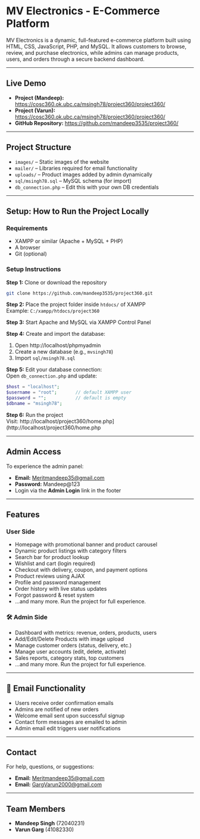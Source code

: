 # MV Electronics - E-Commerce Platform

MV Electronics is a dynamic, full-featured e-commerce platform built using HTML, CSS, JavaScript, PHP, and MySQL. It allows customers to browse, review, and purchase electronics, while admins can manage products, users, and orders through a secure backend dashboard.

---

## Live Demo

- **Project (Mandeep):** https://cosc360.ok.ubc.ca/msingh78/project360/project360/
- **Project (Varun):** https://cosc360.ok.ubc.ca/msingh78/project360/project360/
- **GitHub Repository:** https://github.com/mandeep3535/project360/

---

## Project Structure

- `images/` – Static images of the website  
- `mailer/` – Libraries required for email functionality  
- `uploads/` – Product images added by admin dynamically  
- `sql/msingh78.sql` – MySQL schema (for import)  
- `db_connection.php` – Edit this with your own DB credentials  

---

## Setup: How to Run the Project Locally

### Requirements

- XAMPP or similar (Apache + MySQL + PHP)
- A browser
- Git (optional)

### Setup Instructions

**Step 1:** Clone or download the repository
```bash
git clone https://github.com/mandeep3535/project360.git
```

**Step 2:** Place the project folder inside `htdocs/` of XAMPP  
Example: `C:/xampp/htdocs/project360`

**Step 3:** Start Apache and MySQL via XAMPP Control Panel

**Step 4:** Create and import the database:
1. Open http://localhost/phpmyadmin  
2. Create a new database (e.g., `mvsingh78`)  
3. Import `sql/msingh78.sql`

**Step 5:** Edit your database connection:  
Open `db_connection.php` and update:
```php
$host = "localhost";
$username = "root";       // default XAMPP user
$password = "";           // default is empty
$dbname = "msingh78";
```

**Step 6:** Run the project  
Visit: http://localhost/project360/home.php](http://localhost/project360/home.php

---

##  Admin Access

To experience the admin panel:

- **Email:** Meritmandeep35@gmail.com  
- **Password:** Mandeep@123  
- Login via the **Admin Login** link in the footer

---

##  Features

###  User Side

- Homepage with promotional banner and product carousel  
- Dynamic product listings with category filters  
- Search bar for product lookup  
- Wishlist and cart (login required)  
- Checkout with delivery, coupon, and payment options  
- Product reviews using AJAX  
- Profile and password management  
- Order history with live status updates  
- Forgot password & reset system  
- ...and many more. Run the project for full experience.

### 🛠️ Admin Side

- Dashboard with metrics: revenue, orders, products, users  
- Add/Edit/Delete Products with image upload  
- Manage customer orders (status, delivery, etc.)  
- Manage user accounts (edit, delete, activate)  
- Sales reports, category stats, top customers  
- ...and many more. Run the project for full experience.

---

## 📧 Email Functionality

- Users receive order confirmation emails  
- Admins are notified of new orders  
- Welcome email sent upon successful signup  
- Contact form messages are emailed to admin  
- Admin email edit triggers user notifications

---

##  Contact

For help, questions, or suggestions:

- **Email:** Meritmandeep35@gmail.com
- **Email:** GargVarun2000@gmail.com

---

##  Team Members

- **Mandeep Singh** (72040231)  
- **Varun Garg** (41082330)
